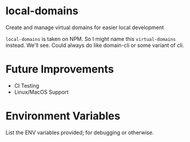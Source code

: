 # local-domains
Create and manage virtual domains for easier local development

`local-domains` is taken on NPM. So I might name this `virtual-domains` instead. We'll see. Could always do
like domain-cli or some variant of cli.

# Future Improvements

- CI Testing 
- Linux/MacOS Support

# Environment Variables

List the ENV variables provided; for debugging or otherwise.
